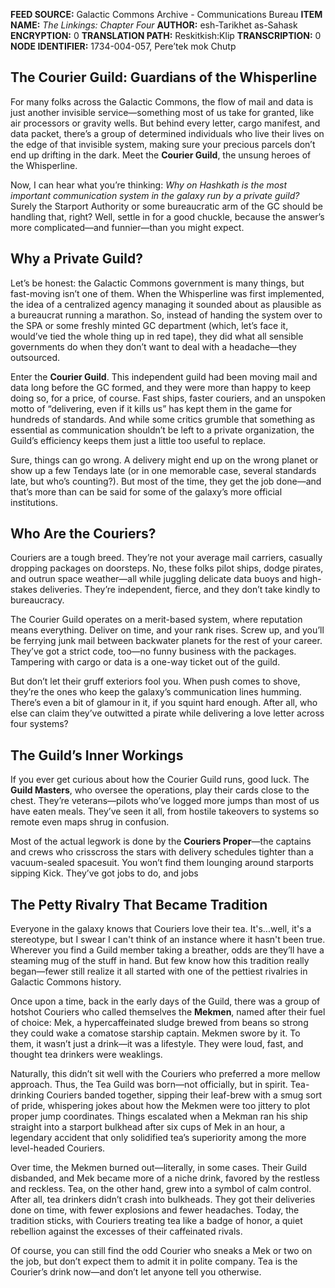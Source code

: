 **FEED SOURCE:** Galactic Commons Archive - Communications Bureau
**ITEM NAME:** _The Linkings: Chapter Four_
**AUTHOR:** esh-Tarikhet as-Sahask
**ENCRYPTION:** 0
**TRANSLATION PATH:** Reskitkish:Klip
**TRANSCRIPTION:** 0
**NODE IDENTIFIER:** 1734-004-057, Pere’tek mok Chutp
## The Courier Guild: Guardians of the Whisperline
For many folks across the Galactic Commons, the flow of mail and data is just another invisible service—something most of us take for granted, like air processors or gravity wells. But behind every letter, cargo manifest, and data packet, there’s a group of determined individuals who live their lives on the edge of that invisible system, making sure your precious parcels don’t end up drifting in the dark. Meet the **Courier Guild**, the unsung heroes of the Whisperline.

Now, I can hear what you’re thinking: _Why on Hashkath is the most important communication system in the galaxy run by a private guild?_ Surely the Starport Authority or some bureaucratic arm of the GC should be handling that, right? Well, settle in for a good chuckle, because the answer’s more complicated—and funnier—than you might expect.

## Why a Private Guild?
Let’s be honest: the Galactic Commons government is many things, but fast-moving isn’t one of them. When the Whisperline was first implemented, the idea of a centralized agency managing it sounded about as plausible as a bureaucrat running a marathon. So, instead of handing the system over to the SPA or some freshly minted GC department (which, let’s face it, would’ve tied the whole thing up in red tape), they did what all sensible governments do when they don’t want to deal with a headache—they outsourced.

Enter the **Courier Guild**. This independent guild had been moving mail and data long before the GC formed, and they were more than happy to keep doing so, for a price, of course. Fast ships, faster couriers, and an unspoken motto of “delivering, even if it kills us” has kept them in the game for hundreds of standards. And while some critics grumble that something as essential as communication shouldn’t be left to a private organization, the Guild’s efficiency keeps them just a little too useful to replace.

Sure, things can go wrong. A delivery might end up on the wrong planet or show up a few Tendays late (or in one memorable case, several standards late, but who’s counting?). But most of the time, they get the job done—and that’s more than can be said for some of the galaxy’s more official institutions.
## Who Are the Couriers?
Couriers are a tough breed. They’re not your average mail carriers, casually dropping packages on doorsteps. No, these folks pilot ships, dodge pirates, and outrun space weather—all while juggling delicate data buoys and high-stakes deliveries. They’re independent, fierce, and they don’t take kindly to bureaucracy.

The Courier Guild operates on a merit-based system, where reputation means everything. Deliver on time, and your rank rises. Screw up, and you’ll be ferrying junk mail between backwater planets for the rest of your career. They’ve got a strict code, too—no funny business with the packages. Tampering with cargo or data is a one-way ticket out of the guild.

But don’t let their gruff exteriors fool you. When push comes to shove, they’re the ones who keep the galaxy’s communication lines humming. There’s even a bit of glamour in it, if you squint hard enough. After all, who else can claim they’ve outwitted a pirate while delivering a love letter across four systems?
## The Guild’s Inner Workings
If you ever get curious about how the Courier Guild runs, good luck. The **Guild Masters**, who oversee the operations, play their cards close to the chest. They’re veterans—pilots who’ve logged more jumps than most of us have eaten meals. They’ve seen it all, from hostile takeovers to systems so remote even maps shrug in confusion.

Most of the actual legwork is done by the **Couriers Proper**—the captains and crews who crisscross the stars with delivery schedules tighter than a vacuum-sealed spacesuit. You won’t find them lounging around starports sipping Kick. They’ve got jobs to do, and jobs
## The Petty Rivalry That Became Tradition
Everyone in the galaxy knows that Couriers love their tea. It's...well, it's a stereotype, but I swear I can't think of an instance where it hasn't been true. Wherever you find a Guild member taking a breather, odds are they’ll have a steaming mug of the stuff in hand. But few know how this tradition really began—fewer still realize it all started with one of the pettiest rivalries in Galactic Commons history.

Once upon a time, back in the early days of the Guild, there was a group of hotshot Couriers who called themselves the **Mekmen**, named after their fuel of choice: Mek, a hypercaffeinated sludge brewed from beans so strong they could wake a comatose starship captain. Mekmen swore by it. To them, it wasn’t just a drink—it was a lifestyle. They were loud, fast, and thought tea drinkers were weaklings.

Naturally, this didn’t sit well with the Couriers who preferred a more mellow approach. Thus, the Tea Guild was born—not officially, but in spirit. Tea-drinking Couriers banded together, sipping their leaf-brew with a smug sort of pride, whispering jokes about how the Mekmen were too jittery to plot proper jump coordinates. Things escalated when a Mekman ran his ship straight into a starport bulkhead after six cups of Mek in an hour, a legendary accident that only solidified tea’s superiority among the more level-headed Couriers.

Over time, the Mekmen burned out—literally, in some cases. Their Guild disbanded, and Mek became more of a niche drink, favored by the restless and reckless. Tea, on the other hand, grew into a symbol of calm control. After all, tea drinkers didn’t crash into bulkheads. They got their deliveries done on time, with fewer explosions and fewer headaches. Today, the tradition sticks, with Couriers treating tea like a badge of honor, a quiet rebellion against the excesses of their caffeinated rivals.

Of course, you can still find the odd Courier who sneaks a Mek or two on the job, but don’t expect them to admit it in polite company. Tea is the Courier’s drink now—and don’t let anyone tell you otherwise.